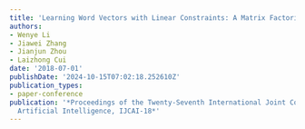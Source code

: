 ```yaml
---
title: 'Learning Word Vectors with Linear Constraints: A Matrix Factorization Approach'
authors:
- Wenye Li
- Jiawei Zhang
- Jianjun Zhou
- Laizhong Cui
date: '2018-07-01'
publishDate: '2024-10-15T07:02:18.252610Z'
publication_types:
- paper-conference
publication: '*Proceedings of the Twenty-Seventh International Joint Conference on
  Artificial Intelligence, IJCAI-18*'
---
```

